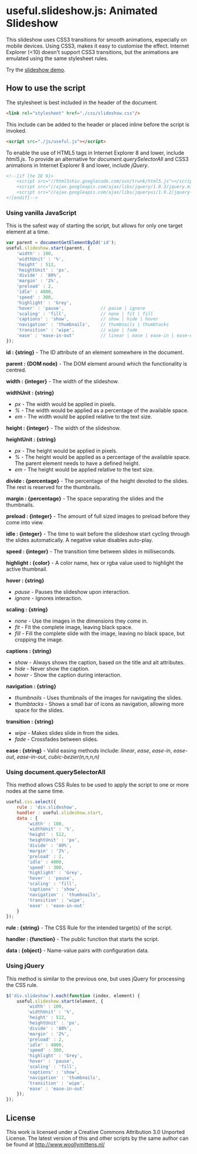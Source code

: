# useful.slideshow.js: Animated Slideshow

This slideshow uses CSS3 transitions for smooth animations, especially on mobile devices. Using CSS3, makes it easy to customise the effect. Internet Explorer (<10) doesn't support CSS3 transitions, but the animations are emulated using the same stylesheet rules.

Try the <a href="http://www.woollymittens.nl/useful/default.php?url=slideshow">slideshow demo</a>.

## How to use the script

The stylesheet is best included in the header of the document.

```html
<link rel="stylesheet" href="./css/slideshow.css"/>
```

This include can be added to the header or placed inline before the script is invoked.

```html
<script src="./js/useful.js"></script>
```

To enable the use of HTML5 tags in Internet Explorer 8 and lower, include *html5.js*. To provide an alternative for *document.querySelectorAll* and CSS3 animations in Internet Explorer 8 and lower, include *jQuery*.

```html
<!--[if lte IE 9]>
	<script src="//html5shiv.googlecode.com/svn/trunk/html5.js"></script>
	<script src="//ajax.googleapis.com/ajax/libs/jquery/1.8.3/jquery.min.js"></script>
	<script src="//ajax.googleapis.com/ajax/libs/jqueryui/1.9.2/jquery-ui.min.js"></script>
<![endif]-->
```

### Using vanilla JavaScript

This is the safest way of starting the script, but allows for only one target element at a time.

```javascript
var parent = documentGetElementById('id');
useful.slideshow.start(parent, {
	'width' : 100,
	'widthUnit' : '%',
	'height' : 512,
	'heightUnit' : 'px',
	'divide' : '80%',
	'margin' : '2%',
	'preload' : 2,
	'idle' : 4000,
	'speed' : 300,
	'highlight' : 'Grey',
	'hover' : 'pause',				// pause | ignore
	'scaling' : 'fill', 			// none | fit | fill
	'captions' : 'show', 			// show | hide | hover
	'navigation' : 'thumbnails', 	// thumbnails | thumbtacks
	'transition' : 'wipe', 			// wipe | fade
	'ease' : 'ease-in-out' 			// linear | ease | ease-in | ease-out | ease-in-out | cubic-bezier(n,n,n,n)
});
```

**id : {string}** - The ID attribute of an element somewhere in the document.

**parent : {DOM node}** - The DOM element around which the functionality is centred.

**width : {integer}** - The width of the slideshow.

**widthUnit : {string}**
+ *px* - The width would be applied in pixels.
+ *%* - The width would be applied as a percentage of the available space.
+ *em* - The width would be applied relative to the text size.

**height : {integer}** - The width of the slideshow.

**heightUnit : {string}**
+ *px* - The height would be applied in pixels.
+ *%* - The height would be applied as a percentage of the available space. The parent element needs to have a defined height.
+ *em* - The height would be applied relative to the text size.

**divide : {percentage}** - The percentage of the height devoted to the slides. The rest is reserved for the thumbnails.

**margin : {percentage}** - The space separating the slides and the thumbnails.

**preload : {integer}** - The amount of full sized images to preload before they come into view.

**idle : {integer}** - The time to wait before the slideshow start cycling through the slides automatically. A negative value disables auto-play.

**speed : {integer}** - The transition time between slides in milliseconds.

**highlight : {color}** - A color name, hex or rgba value  used to highlight the active thumbnail.

**hover : {string}**
+ *pause* - Pauses the slideshow upon interaction.
+ *ignore* - Ignores interaction.

**scaling : {string}**
+ *none* - Use the images in the dimensions they come in.
+ *fit* - Fit the complete image, leaving black space.
+ *fill* - Fill the complete slide with the image, leaving no black space, but cropping the image.

**captions : {string}**
+ *show* - Always shows the caption, based on the title and alt attributes.
+ *hide* - Never show the caption.
+ *hover* - Show the caption during interaction.

**navigation : {string}**
+ *thumbnails* - Uses thumbnails of the images for navigating the slides.
+ *thumbtacks* - Shows a small bar of icons as navigation, allowing more space for the slides.

**transition : {string}**
+ *wipe* - Makes slides slide in from the sides.
+ *fade* - Crossfades between slides.

**ease : {string}** - Valid easing methods include: *linear*, *ease*, *ease-in*, *ease-out*, *ease-in-out*, *cubic-bezier(n,n,n,n)*

### Using document.querySelectorAll

This method allows CSS Rules to be used to apply the script to one or more nodes at the same time.

```javascript
useful.css.select({
	rule : 'div.slideshow',
	handler : useful.slideshow.start,
	data : {
		'width' : 100,
		'widthUnit' : '%',
		'height' : 512,
		'heightUnit' : 'px',
		'divide' : '80%',
		'margin' : '2%',
		'preload' : 2,
		'idle' : 4000,
		'speed' : 300,
		'highlight' : 'Grey',
		'hover' : 'pause',
		'scaling' : 'fill',
		'captions' : 'show',
		'navigation' : 'thumbnails',
		'transition' : 'wipe',
		'ease' : 'ease-in-out'
	}
});
```

**rule : {string}** - The CSS Rule for the intended target(s) of the script.

**handler : {function}** - The public function that starts the script.

**data : {object}** - Name-value pairs with configuration data.

### Using jQuery

This method is similar to the previous one, but uses jQuery for processing the CSS rule.

```javascript
$('div.slideshow').each(function (index, element) {
	useful.slideshow.start(element, {
		'width' : 100,
		'widthUnit' : '%',
		'height' : 512,
		'heightUnit' : 'px',
		'divide' : '80%',
		'margin' : '2%',
		'preload' : 2,
		'idle' : 4000,
		'speed' : 300,
		'highlight' : 'Grey',
		'hover' : 'pause',
		'scaling' : 'fill',
		'captions' : 'show',
		'navigation' : 'thumbnails',
		'transition' : 'wipe',
		'ease' : 'ease-in-out'
	});
});
```

## License
This work is licensed under a Creative Commons Attribution 3.0 Unported License. The latest version of this and other scripts by the same author can be found at http://www.woollymittens.nl/
